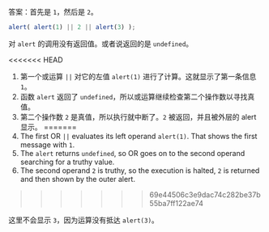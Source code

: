 答案：首先是 `1`，然后是 `2`。

```js run
alert( alert(1) || 2 || alert(3) );
```

对 `alert` 的调用没有返回值。或者说返回的是 `undefined`。

<<<<<<< HEAD
1. 第一个或运算 `||` 对它的左值 `alert(1)` 进行了计算。这就显示了第一条信息 `1`。
2. 函数 `alert` 返回了 `undefined`，所以或运算继续检查第二个操作数以寻找真值。
3. 第二个操作数 `2` 是真值，所以执行就中断了。`2` 被返回，并且被外层的 alert 显示。
=======
1. The first OR `||` evaluates its left operand `alert(1)`. That shows the first message with `1`.
2. The `alert` returns `undefined`, so OR goes on to the second operand searching for a truthy value.
3. The second operand `2` is truthy, so the execution is halted, `2` is returned and then shown by the outer alert.
>>>>>>> 69e44506c3e9dac74c282be37b55ba7ff122ae74

这里不会显示 `3`，因为运算没有抵达 `alert(3)`。
